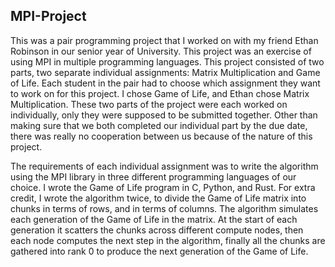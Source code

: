 ## MPI-Project

This was a pair programming project that I worked on with my friend Ethan Robinson in our senior year of University. This project was an exercise of using MPI in multiple programming languages. This project consisted of two parts, two separate individual assignments: Matrix Multiplication and Game of Life. Each student in the pair had to choose which assignment they want to work on for this project. I chose Game of Life, and Ethan chose Matrix Multiplication. These two parts of the project were each worked on individually, only they were supposed to be submitted together. Other than making sure that we both completed our individual part by the due date, there was really no cooperation between us because of the nature of this project.

The requirements of each individual assignment was to write the algorithm using the MPI library in three different programming languages of our choice. I wrote the Game of Life program in C, Python, and Rust. For extra credit, I wrote the algorithm twice, to divide the Game of Life matrix into chunks in terms of rows, and in terms of columns. The algorithm simulates each generation of the Game of Life in the matrix. At the start of each generation it scatters the chunks across different compute nodes, then each node computes the next step in the algorithm, finally all the chunks are gathered into rank 0 to produce the next generation of the Game of Life.
